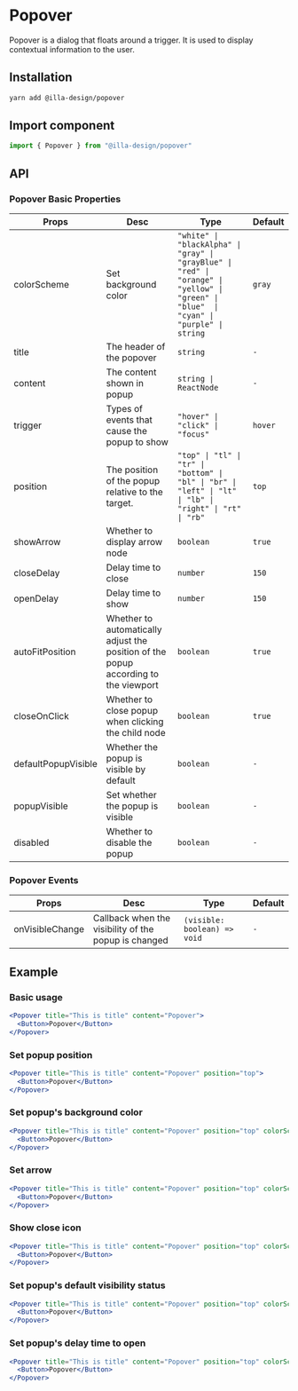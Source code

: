 # Popover

Popover is a  dialog that floats around a trigger. It is used to display contextual information to the user.

## Installation

```bash
yarn add @illa-design/popover
```

## Import component

```jsx
import { Popover } from "@illa-design/popover"
```

## API

### Popover Basic Properties

| Props               | Desc                                                         | Type                                                         | Default |
| ------------------- | ------------------------------------------------------------ | ------------------------------------------------------------ | ------- |
| colorScheme         | Set background color                                         | `"white" \| "blackAlpha" \| "gray" \| "grayBlue" \| "red" \| "orange" \| "yellow" \| "green" \| "blue"  \| "cyan" \| "purple" \| string` | `gray`  |
| title               | The header of the popover                                    | `string`                                                     | `-`     |
| content             | The content shown in popup                                   | `string \| ReactNode`                                        | `-`     |
| trigger             | Types of events that cause the popup to show                 | `"hover" \| "click" \| "focus"`                              | `hover` |
| position            | The position of the popup relative to the target.            | `"top" \| "tl" \| "tr" \| "bottom" \| "bl" \| "br" \| "left" \| "lt" \| "lb" \| "right" \| "rt" \| "rb"` | `top`   |
| showArrow           | Whether to display arrow node                                | `boolean`                                                    | `true`  |
| closeDelay          | Delay time to close                                          | `number`                                                     | `150`   |
| openDelay           | Delay time to show                                           | `number `                                                      | `150`   |
| autoFitPosition     | Whether to automatically adjust the position of the popup according to the viewport | `boolean`                                                    | `true`  |
| closeOnClick        | Whether to close popup when clicking the child node          | `boolean`                                                    | `true`    |
| defaultPopupVisible | Whether the popup is visible by default                      | `boolean`                                                    | `-`     |
| popupVisible        | Set whether the  popup is visible                            | `boolean`                                                    | `-`     |
| disabled            | Whether to disable the popup                                 | `boolean`                                                    | `-`     |

### Popover Events

| Props           | Desc                                                 | Type                         | Default |
| --------------- | ---------------------------------------------------- | ---------------------------- | ------- |
| onVisibleChange | Callback when the visibility of the popup is changed | `(visible: boolean) => void` | `-`     |



## Example

### Basic usage

```jsx
<Popover title="This is title" content="Popover">
  <Button>Popover</Button>
</Popover>
```

### Set popup position

```jsx
<Popover title="This is title" content="Popover" position="top">
  <Button>Popover</Button>
</Popover>
```

### Set popup's background color

```jsx
<Popover title="This is title" content="Popover" position="top" colorScheme="cyan">
  <Button>Popover</Button>
</Popover>
```

### Set arrow

```jsx
<Popover title="This is title" content="Popover" position="top" colorScheme="cyan" showArrow={false}>
  <Button>Popover</Button>
</Popover>
```

### Show  close icon

```jsx
<Popover title="This is title" content="Popover" position="top" colorScheme="cyan" hasCloseIcon>
  <Button>Popover</Button>
</Popover>
```

### Set popup's default visibility status

```jsx
<Popover title="This is title" content="Popover" position="top" colorScheme="cyan" defaultPopupVisible>
  <Button>Popover</Button>
</Popover>
```

### Set popup's delay time to open

```jsx
<Popover title="This is title" content="Popover" position="top" colorScheme="cyan" openDelay={1000} closeDelay={1000}>
  <Button>Popover</Button>
</Popover>
```

